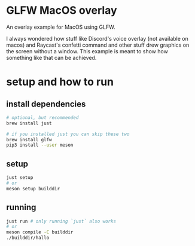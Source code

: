 # GLFW MacOS overlay

An overlay example for MacOS using GLFW. 

I always wondered how stuff like Discord's voice overlay (not available on macos) and Raycast's confetti command and other stuff drew graphics on the screen without a window. This example is meant to show how something like that can be achieved.

# setup and how to run

## install dependencies

```sh
# optional, but recommended
brew install just

# if you installed just you can skip these two
brew install glfw
pip3 install --user meson
```

## setup

```sh
just setup
# or
meson setup builddir
```

## running

```sh
just run # only running `just` also works
# or
meson compile -C builddir
./builddir/hallo
```

